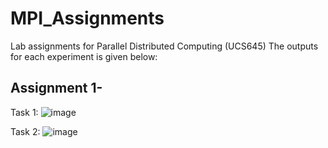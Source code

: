 # MPI_Assignments
Lab assignments for Parallel Distributed Computing (UCS645)
The outputs for each experiment is given below:

## Assignment 1-

Task 1:
![image](https://github.com/user-attachments/assets/535fb49a-296e-48d7-bb06-bcf747c6f588)

Task 2:
![image](https://github.com/user-attachments/assets/7fef1485-8b2c-4c5b-9dd1-3af5d0a9dccc)
